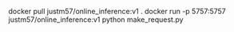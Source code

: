 docker pull justm57/online_inference:v1 .
docker run -p 5757:5757 justm57/online_inference:v1
python make_request.py
